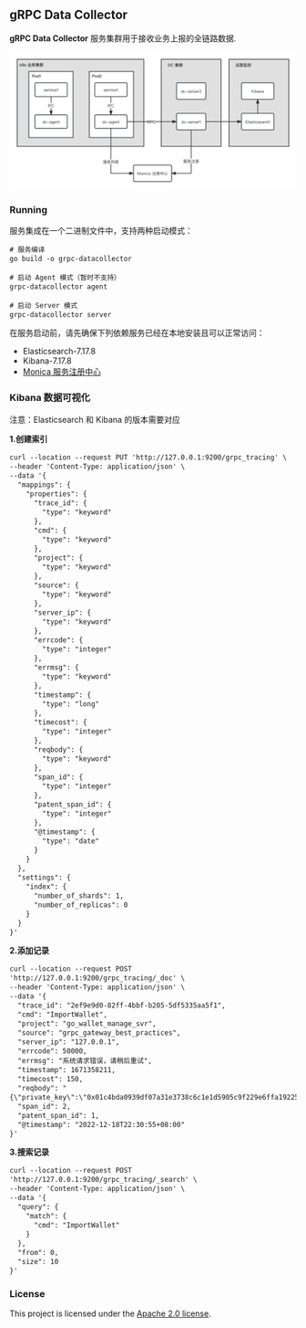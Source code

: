 ## gRPC Data Collector

**gRPC Data Collector** 服务集群用于接收业务上报的全链路数据.

![Architecture](./docs/Architecture.jpg)

### Running

服务集成在一个二进制文件中，支持两种启动模式：

```shell
# 服务编译
go build -o grpc-datacollector

# 启动 Agent 模式（暂时不支持）
grpc-datacollector agent

# 启动 Server 模式
grpc-datacollector server
```

在服务启动前，请先确保下列依赖服务已经在本地安装且可以正常访问：

- Elasticsearch-7.17.8
- Kibana-7.17.8
- [Monica 服务注册中心](https://github.com/ZuoFuhong/monica)


### Kibana 数据可视化

注意：Elasticsearch 和 Kibana 的版本需要对应

**1.创建索引**

```shell
curl --location --request PUT 'http://127.0.0.1:9200/grpc_tracing' \
--header 'Content-Type: application/json' \
--data '{
  "mappings": {
    "properties": {
      "trace_id": {
        "type": "keyword"
      },
      "cmd": {
        "type": "keyword"
      },
      "project": {
        "type": "keyword"
      },
      "source": {
        "type": "keyword"
      },
      "server_ip": {
        "type": "keyword"
      },
      "errcode": {
        "type": "integer"
      },
      "errmsg": {
        "type": "keyword"
      },
      "timestamp": {
        "type": "long"
      },
      "timecost": {
        "type": "integer"
      },
      "reqbody": {
        "type": "keyword"
      },
      "span_id": {
        "type": "integer"
      },
      "patent_span_id": {
        "type": "integer"
      },
      "@timestamp": {
        "type": "date"
      }
    }
  },
  "settings": {
    "index": {
      "number_of_shards": 1,
      "number_of_replicas": 0
    }
  }
}'
```

**2.添加记录**

```shell
curl --location --request POST 'http://127.0.0.1:9200/grpc_tracing/_doc' \
--header 'Content-Type: application/json' \
--data '{
  "trace_id": "2ef9e9d0-82ff-4bbf-b205-5df5335aa5f1",
  "cmd": "ImportWallet",
  "project": "go_wallet_manage_svr",
  "source": "grpc_gateway_best_practices",
  "server_ip": "127.0.0.1",
  "errcode": 50000,
  "errmsg": "系统请求错误，请稍后重试",
  "timestamp": 1671358211,
  "timecost": 150,
  "reqbody": "{\"private_key\":\"0x01c4bda0939df07a31e3738c6c1e1d5905c9f229e6ffa1922557308a62efb23f\"}",
  "span_id": 2,
  "patent_span_id": 1,
  "@timestamp": "2022-12-18T22:30:55+08:00"
}'
```

**3.搜索记录**

```shell
curl --location --request POST 'http://127.0.0.1:9200/grpc_tracing/_search' \
--header 'Content-Type: application/json' \
--data '{
  "query": {
    "match": {
      "cmd": "ImportWallet"
    }
  },
  "from": 0,
  "size": 10
}'
```

### License

This project is licensed under the [Apache 2.0 license](https://github.com/ZuoFuhong/grpc-datacollector/blob/master/LICENSE).